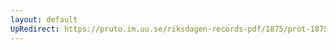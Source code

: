 ```yaml
---
layout: default
UpRedirect: https://pruto.im.uu.se/riksdagen-records-pdf/1875/prot-1875--fk--005/prot-1875--fk--005_038.pdf
---
```

